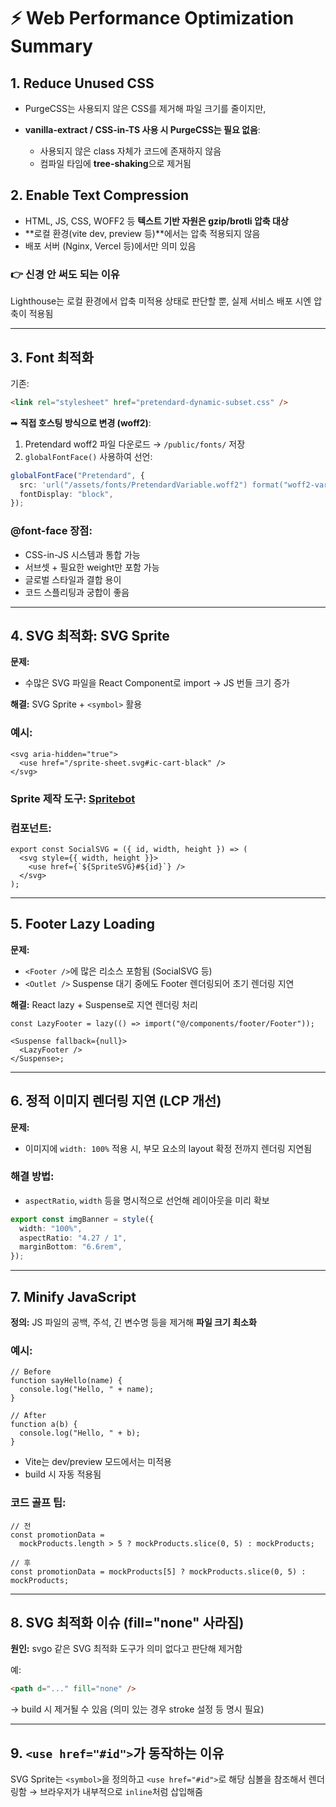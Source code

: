 # ⚡ Web Performance Optimization Summary

## 1. Reduce Unused CSS

- PurgeCSS는 사용되지 않은 CSS를 제거해 파일 크기를 줄이지만,
- **vanilla-extract / CSS-in-TS 사용 시 PurgeCSS는 필요 없음**:

  - 사용되지 않은 class 자체가 코드에 존재하지 않음
  - 컴파일 타임에 **tree-shaking**으로 제거됨

## 2. Enable Text Compression

- HTML, JS, CSS, WOFF2 등 **텍스트 기반 자원은 gzip/brotli 압축 대상**
- \*\*로컬 환경(vite dev, preview 등)\*\*에서는 압축 적용되지 않음
- 배포 서버 (Nginx, Vercel 등)에서만 의미 있음

### 👉 신경 안 써도 되는 이유

Lighthouse는 로컬 환경에서 압축 미적용 상태로 판단할 뿐, 실제 서비스 배포 시엔 압축이 적용됨

---

## 3. Font 최적화

기존:

```html
<link rel="stylesheet" href="pretendard-dynamic-subset.css" />
```

➡ **직접 호스팅 방식으로 변경 (woff2)**:

1. Pretendard woff2 파일 다운로드 → `/public/fonts/` 저장
2. `globalFontFace()` 사용하여 선언:

```ts
globalFontFace("Pretendard", {
  src: 'url("/assets/fonts/PretendardVariable.woff2") format("woff2-variations")',
  fontDisplay: "block",
});
```

### @font-face 장점:

- CSS-in-JS 시스템과 통합 가능
- 서브셋 + 필요한 weight만 포함 가능
- 글로벌 스타일과 결합 용이
- 코드 스플리팅과 궁합이 좋음

---

## 4. SVG 최적화: SVG Sprite

**문제:**

- 수많은 SVG 파일을 React Component로 import → JS 번들 크기 증가

**해결:** SVG Sprite + `<symbol>` 활용

### 예시:

```tsx
<svg aria-hidden="true">
  <use href="/sprite-sheet.svg#ic-cart-black" />
</svg>
```

### Sprite 제작 도구: [Spritebot](https://github.com/thomasjbradley/spritebot)

### 컴포넌트:

```tsx
export const SocialSVG = ({ id, width, height }) => (
  <svg style={{ width, height }}>
    <use href={`${SpriteSVG}#${id}`} />
  </svg>
);
```

---

## 5. Footer Lazy Loading

**문제:**

- `<Footer />`에 많은 리소스 포함됨 (SocialSVG 등)
- `<Outlet />` Suspense 대기 중에도 Footer 렌더링되어 초기 렌더링 지연

**해결:** React lazy + Suspense로 지연 렌더링 처리

```tsx
const LazyFooter = lazy(() => import("@/components/footer/Footer"));

<Suspense fallback={null}>
  <LazyFooter />
</Suspense>;
```

---

## 6. 정적 이미지 렌더링 지연 (LCP 개선)

**문제:**

- 이미지에 `width: 100%` 적용 시, 부모 요소의 layout 확정 전까지 렌더링 지연됨

### 해결 방법:

- `aspectRatio`, `width` 등을 명시적으로 선언해 레이아웃을 미리 확보

```ts
export const imgBanner = style({
  width: "100%",
  aspectRatio: "4.27 / 1",
  marginBottom: "6.6rem",
});
```

---

## 7. Minify JavaScript

**정의:** JS 파일의 공백, 주석, 긴 변수명 등을 제거해 **파일 크기 최소화**

### 예시:

```tsx
// Before
function sayHello(name) {
  console.log("Hello, " + name);
}

// After
function a(b) {
  console.log("Hello, " + b);
}
```

- Vite는 dev/preview 모드에서는 미적용
- build 시 자동 적용됨

### 코드 골프 팁:

```tsx
// 전
const promotionData =
  mockProducts.length > 5 ? mockProducts.slice(0, 5) : mockProducts;

// 후
const promotionData = mockProducts[5] ? mockProducts.slice(0, 5) : mockProducts;
```

---

## 8. SVG 최적화 이슈 (fill="none" 사라짐)

**원인:** svgo 같은 SVG 최적화 도구가 의미 없다고 판단해 제거함

예:

```html
<path d="..." fill="none" />
```

→ build 시 제거될 수 있음 (의미 있는 경우 stroke 설정 등 명시 필요)

---

## 9. `<use href="#id">`가 동작하는 이유

SVG Sprite는 `<symbol>`을 정의하고 `<use href="#id">`로 해당 심볼을 참조해서 렌더링함 → 브라우저가 내부적으로 `inline`처럼 삽입해줌
